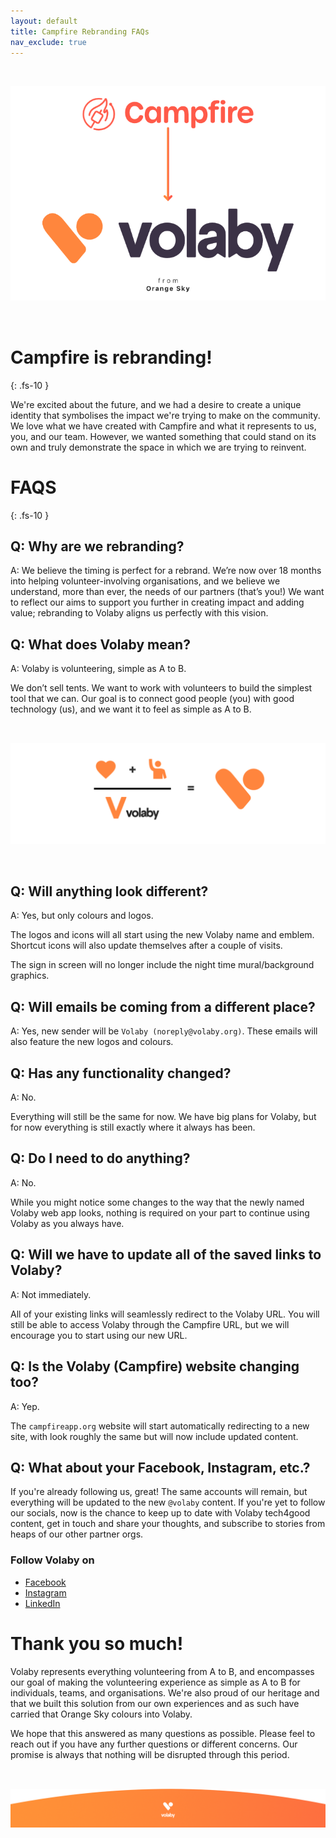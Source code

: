 ```yaml
---
layout: default
title: Campfire Rebranding FAQs
nav_exclude: true
---
```


<style>
img {
   margin-top: 32px;
   margin-bottom: 32px;
}
</style>

<!-- FAQs for volunteers -->

![Volaby, from Orange Sky](./assets/volaby-faqs-for-managers/volaby-banner-grab.png)

# Campfire is rebranding!
{: .fs-10 }

We're excited about the future, and we had a desire to create a unique identity that symbolises the impact we're trying to make on the community. We love what we have created with Campfire and what it represents to us, you, and our team. However, we wanted something that could stand on its own and truly demonstrate the space in which we are trying to reinvent.

# FAQS
{: .fs-10 }

## Q: Why are we rebranding?

A: We believe the timing is perfect for a rebrand. We’re now over 18 months into helping volunteer-involving organisations, and we believe we understand, more than ever, the needs of our partners (that’s you!) We want to reflect our aims to support you further in creating impact and adding value; rebranding to Volaby aligns us perfectly with this vision.

## Q: What does Volaby mean?

A: Volaby is volunteering, simple as A to B.

We don’t sell tents. We want to work with volunteers to build the simplest tool that we can. Our goal is to connect good people (you) with good technology (us), and we want it to feel as simple as A to B.

![What does the Volaby logo mean: Heart and hands up for volunteering](./assets/volaby-faqs-for-managers/volaby-logo-equation.png)

## Q: Will anything look different?

A: Yes, but only colours and logos.

The logos and icons will all start using the new Volaby name and emblem. Shortcut icons will also update themselves after a couple of visits.

The sign in screen will no longer include the night time mural/background graphics.

## Q: Will emails be coming from a different place?

A: Yes, new sender will be `Volaby (noreply@volaby.org)`. These emails will also feature the new logos and colours.

## Q: Has any functionality changed?

A: No.

Everything will still be the same for now. We have big plans for Volaby, but for now everything is still exactly where it always has been.

## Q: Do I need to do anything?

A: No.

While you might notice some changes to the way that the newly named Volaby web app looks, nothing is required on your part to continue using Volaby as you always have.

## Q: Will we have to update all of the saved links to Volaby?

A: Not immediately.

All of your existing links will seamlessly redirect to the Volaby URL. You will still be able to access Volaby through the Campfire URL, but we will encourage you to start using our new URL.

## Q: Is the Volaby (Campfire) website changing too?

A: Yep.

The `campfireapp.org` website will start automatically redirecting to a new site, with look roughly the same but will now include updated content.

## Q: What about your Facebook, Instagram, etc.?

If you're already following us, great! The same accounts will remain, but everything will be updated to the new `@volaby` content. If you're yet to follow our socials, now is the chance to keep up to date with Volaby tech4good content, get in touch and share your thoughts, and subscribe to stories from heaps of our other partner orgs.

### Follow Volaby on

- <a href="https://www.facebook.com/YourVolabyApp/" target="_blank">Facebook</a>
- <a href="https://www.instagram.com/yourcampfire/" target="_blank">Instagram</a>
- <a href="https://www.linkedin.com/company/volaby" target="_blank">LinkedIn</a>

# Thank you so much!

Volaby represents everything volunteering from A to B, and encompasses our goal of making the volunteering experience as simple as A to B for individuals, teams, and organisations. We're also proud of our heritage and that we built this solution from our own experiences and as such have carried that Orange Sky colours into Volaby.

We hope that this answered as many questions as possible. Please feel to reach out if you have any further questions or different concerns. Our promise is always that nothing will be disrupted through this period.

![Volaby, volunteering as simple as A to B](./assets/volaby-faqs-for-managers/volaby-page-footer.png)
